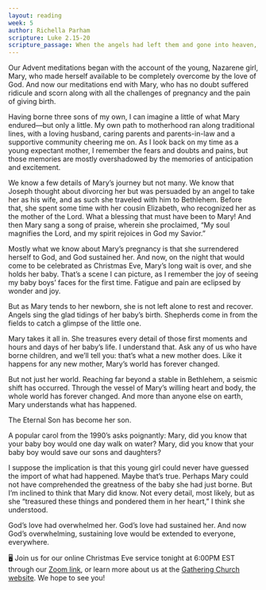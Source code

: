 ```yaml
---
layout: reading
week: 5
author: Richella Parham
scripture: Luke 2.15-20
scripture_passage: When the angels had left them and gone into heaven, the shepherds said to one another, “Let us go now to Bethlehem and see this thing that has taken place, which the Lord has made known to us.” So they went with haste and found Mary and Joseph, and the child lying in the manger. When they saw this, they made known what had been told them about this child&#59; and all who heard it were amazed at what the shepherds told them. But Mary treasured all these words and pondered them in her heart. The shepherds returned, glorifying and praising God for all they had heard and seen, as it had been told them.
---
```


Our Advent meditations began with the account of the young, Nazarene girl, Mary, who made herself available to be completely overcome by the love of God. And now our meditations end with Mary, who has no doubt suffered ridicule and scorn along with all the challenges of pregnancy and the pain of giving birth.
 
Having borne three sons of my own, I can imagine a little of what Mary endured—but only a little. My own path to motherhood ran along traditional lines, with a loving husband, caring parents and parents-in-law and a supportive community cheering me on. As I look back on my time as a young expectant mother, I remember the fears and doubts and pains, but those memories are mostly overshadowed by the memories of anticipation and excitement.
 
We know a few details of Mary’s journey but not many. We know that Joseph thought about divorcing her but was persuaded by an angel to take her as his wife, and as such she traveled with him to Bethlehem. Before that, she spent some time with her cousin Elizabeth, who recognized her as the mother of the Lord. What a blessing that must have been to Mary! And then Mary sang a song of praise, wherein she proclaimed, “My soul magnifies the Lord, and my spirit rejoices in God my Savior.”
 
Mostly what we know about Mary’s pregnancy is that she surrendered herself to God, and God sustained her. And now, on the night that would come to be celebrated as Christmas Eve, Mary’s long wait is over, and she holds her baby. That’s a scene I can picture, as I remember the joy of seeing my baby boys’ faces for the first time. Fatigue and pain are eclipsed by wonder and joy.
 
But as Mary tends to her newborn, she is not left alone to rest and recover. Angels sing the glad tidings of her baby’s birth. Shepherds come in from the fields to catch a glimpse of the little one.
 
Mary takes it all in. She treasures every detail of those first moments and hours and days of her baby’s life. I understand that. Ask any of us who have borne children, and we’ll tell you: that’s what a new mother does. Like it happens for any new mother, Mary’s world has forever changed.
 
But not just her world. Reaching far beyond a stable in Bethlehem, a seismic shift has occurred. Through the vessel of Mary’s willing heart and body, the whole world has forever changed. And more than anyone else on earth, Mary understands what has happened.
 
The Eternal Son has become her son.
 
A popular carol from the 1990’s asks poignantly:
Mary, did you know that your baby boy would one day walk on water?
Mary, did you know that your baby boy would save our sons and daughters?
 
I suppose the implication is that this young girl could never have guessed the import of what had happened. Maybe that’s true. Perhaps Mary could not have comprehended the greatness of the baby she had just borne. But I’m inclined to think that Mary did know. Not every detail, most likely, but as she “treasured these things and pondered them in her heart,” I think she understood.
 
God’s love had overwhelmed her. God’s love had sustained her. And now God’s overwhelming, sustaining love would be extended to everyone, everywhere.


<div class="invitation">
	<p>🖥 Join us for our online Christmas Eve service tonight at 6:00PM EST through our <a href="{{ site.zoom_link }}">Zoom link</a>, or learn more about us at the <a href="{{ site.gathering_url }}">Gathering Church website</a>. We hope to see you!</p>
</div>
